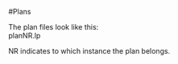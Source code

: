 #Plans

The plan files look like this:  
planNR.lp  
  
NR indicates to which instance the plan belongs.
